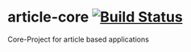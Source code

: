 # article-core [![Build Status](https://travis-ci.org/codeQuake/article-core.svg?branch=master)](https://travis-ci.org/codeQuake/article-core)
Core-Project for article based applications